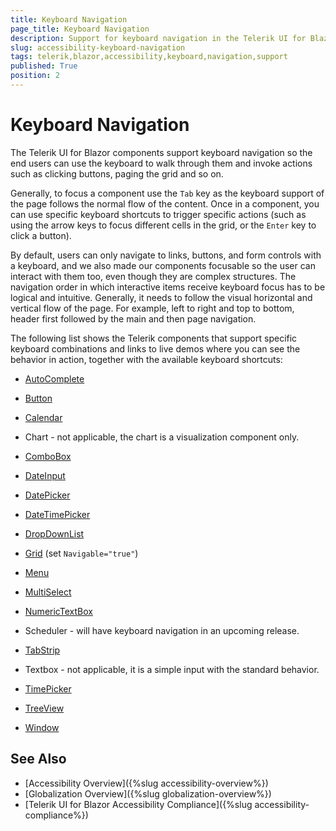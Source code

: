 ```yaml
---
title: Keyboard Navigation
page_title: Keyboard Navigation
description: Support for keyboard navigation in the Telerik UI for Blazor suite
slug: accessibility-keyboard-navigation
tags: telerik,blazor,accessibility,keyboard,navigation,support
published: True
position: 2
---
```


# Keyboard Navigation

The Telerik UI for Blazor components support keyboard navigation so the end users can use the keyboard to walk through them and invoke actions such as clicking buttons, paging the grid and so on.

Generally, to focus a component use the `Tab` key as the keyboard support of the page follows the normal flow of the content. Once in a component, you can use specific keyboard shortcuts to trigger specific actions (such as using the arrow keys to focus different cells in the grid, or the `Enter` key to click a button).

By default, users can only navigate to links, buttons, and form controls with a keyboard, and we also made our components focusable so the user can interact with them too, even though they are complex structures. The navigation order in which interactive items receive keyboard focus has to be logical and intuitive. Generally, it needs to follow the visual horizontal and vertical flow of the page. For example, left to right and top to bottom, header first followed by the main and then page navigation.

The following list shows the Telerik components that support specific keyboard combinations and links to live demos where you can see the behavior in action, together with the available keyboard shortcuts:

*  [AutoComplete](https://demos.telerik.com/blazor-ui/autocomplete/keyboard-navigation)

*  [Button](https://demos.telerik.com/blazor-ui/button/keyboard-navigation)

*  [Calendar](https://demos.telerik.com/blazor-ui/calendar/keyboard-navigation)

*  Chart - not applicable, the chart is a visualization component only.

*  [ComboBox](https://demos.telerik.com/blazor-ui/combobox/keyboard-navigation)

*  [DateInput](https://demos.telerik.com/blazor-ui/dateinput/keyboard-navigation)

*  [DatePicker](https://demos.telerik.com/blazor-ui/datepicker/keyboard-navigation)

*  [DateTimePicker](https://demos.telerik.com/blazor-ui/datetimepicker/keyboard-navigation)

*  [DropDownList](https://demos.telerik.com/blazor-ui/dropdownlist/keyboard-navigation)

*  [Grid](https://demos.telerik.com/blazor-ui/grid/keyboard-navigation) (set `Navigable="true"`)

*  [Menu](https://demos.telerik.com/blazor-ui/menu/keyboard-navigation)

*  [MultiSelect](https://demos.telerik.com/blazor-ui/multiselect/keyboard-navigation)

*  [NumericTextBox](https://demos.telerik.com/blazor-ui/numerictextbox/keyboard-navigation)

*  Scheduler - will have keyboard navigation in an upcoming release.

*  [TabStrip](https://demos.telerik.com/blazor-ui/tabstrip/keyboard-navigation)

*  Textbox - not applicable, it is a simple input with the standard behavior.

*  [TimePicker](https://demos.telerik.com/blazor-ui/timepicker/keyboard-navigation)

*  [TreeView](https://demos.telerik.com/blazor-ui/treeview/keyboard-navigation)

*  [Window](https://demos.telerik.com/blazor-ui/window/keyboard-navigation)



## See Also

  * [Accessibility Overview]({%slug accessibility-overview%})
  * [Globalization Overview]({%slug globalization-overview%})
  * [Telerik UI for Blazor Accessibility Compliance]({%slug accessibility-compliance%})
